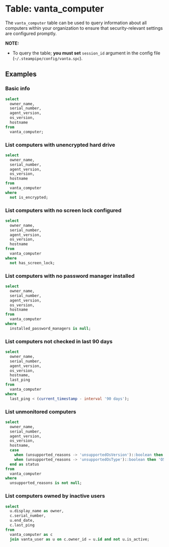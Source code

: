 # Table: vanta_computer

The `vanta_computer` table can be used to query information about all computers within your organization to ensure that security-relevant settings are configured promptly.

**NOTE:**

- To query the table; **you must set** `session_id` argument in the config file (`~/.steampipe/config/vanta.spc`).

## Examples

### Basic info

```sql
select
  owner_name,
  serial_number,
  agent_version,
  os_version,
  hostname
from
  vanta_computer;
```

### List computers with unencrypted hard drive

```sql
select
  owner_name,
  serial_number,
  agent_version,
  os_version,
  hostname
from
  vanta_computer
where
  not is_encrypted;
```

### List computers with no screen lock configured

```sql
select
  owner_name,
  serial_number,
  agent_version,
  os_version,
  hostname
from
  vanta_computer
where
  not has_screen_lock;
```

### List computers with no password manager installed

```sql
select
  owner_name,
  serial_number,
  agent_version,
  os_version,
  hostname
from
  vanta_computer
where
  installed_password_managers is null;
```

### List computers not checked in last 90 days

```sql
select
  owner_name,
  serial_number,
  agent_version,
  os_version,
  hostname,
  last_ping
from
  vanta_computer
where
  last_ping < (current_timestamp - interval '90 days');
```

### List unmonitored computers

```sql
select
  owner_name,
  serial_number,
  agent_version,
  os_version,
  hostname,
  case
    when (unsupported_reasons -> 'unsupportedOsVersion')::boolean then 'OS version not supported'
    when (unsupported_reasons -> 'unsupportedOsType')::boolean then 'OS not supported'
  end as status
from
  vanta_computer
where
  unsupported_reasons is not null;
```

### List computers owned by inactive users

```sql
select
  u.display_name as owner,
  c.serial_number,
  u.end_date,
  c.last_ping
from
  vanta_computer as c
  join vanta_user as u on c.owner_id = u.id and not u.is_active;
```
